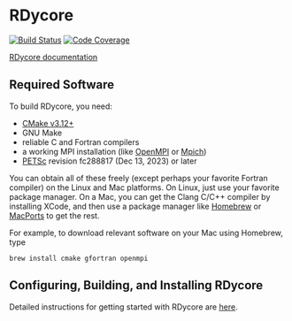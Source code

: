 # RDycore

[![Build Status](https://github.com/RDycore/RDycore/workflows/auto_test/badge.svg)](https://github.com/RDycore/RDycore/actions)
[![Code Coverage](https://codecov.io/github/RDycore/RDycore/branch/main/graph/badge.svg?token=9RXZNKK194)](https://codecov.io/github/RDycore/RDycore)

[RDycore documentation](https://rdycore.github.io/RDycore/index.html)

## Required Software

To build RDycore, you need:

* [CMake v3.12+](https://cmake.org/)
* GNU Make
* reliable C and Fortran compilers
* a working MPI installation (like [OpenMPI](https://www.open-mpi.org/)
  or [Mpich](https://www.mpich.org/))
* [PETSc](https://gitlab.com/petsc/petsc) revision fc288817 (Dec 13, 2023) or later

You can obtain all of these freely (except perhaps your favorite Fortran
compiler) on the Linux and Mac platforms. On Linux, just use your favorite
package manager. On a Mac, you can get the Clang C/C++ compiler by installing
XCode, and then use a package manager like
[Homebrew](https://brew.sh/) or [MacPorts](https://www.macports.org/) to get the
rest.

For example, to download relevant software on your Mac using Homebrew, type

```
brew install cmake gfortran openmpi
```

## Configuring, Building, and Installing RDycore

Detailed instructions for getting started with RDycore are
[here](https://rdycore.github.io/RDycore/common/installation.html).
